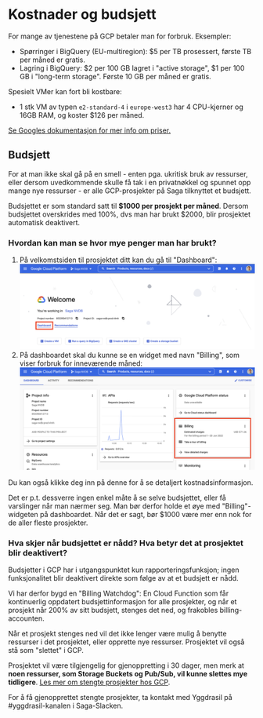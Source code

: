 # Kostnader og budsjett

For mange av tjenestene på GCP betaler man for forbruk. Eksempler:

- Spørringer i BigQuery (EU-multiregion): $5 per TB prosessert, første TB per måned er gratis.
- Lagring i BigQuery: $2 per 100 GB lagret i "active storage", $1 per 100 GB i "long-term storage". Første 10 GB per måned er gratis.

Spesielt VMer kan fort bli kostbare:

- 1 stk VM av typen `e2-standard-4` i `europe-west3` har 4 CPU-kjerner og 16GB RAM, og koster $126 per måned.

[Se Googles dokumentasjon for mer info om priser.](https://cloud.google.com/pricing)

## Budsjett

For at man ikke skal gå på en smell - enten pga. ukritisk bruk av ressurser, eller dersom uvedkommende skulle få tak i en privatnøkkel og spunnet opp mange nye ressurser - er alle GCP-prosjekter på Saga tilknyttet et budsjett.

Budsjettet er som standard satt til **$1000 per prosjekt per måned**. Dersom budsjettet overskrides med 100%, dvs man har brukt $2000, blir prosjektet automatisk deaktivert.

### Hvordan kan man se hvor mye penger man har brukt?

1. På velkomstsiden til prosjektet ditt kan du gå til "Dashboard":
   ![Velkomstsiden](img/billing-1.png)
1. På dashboardet skal du kunne se en widget med navn "Billing", som viser forbruk for inneværende måned:
   ![Billing widget](img/billing-2.png)

Du kan også klikke deg inn på denne for å se detaljert kostnadsinformasjon.

Det er p.t. dessverre ingen enkel måte å se selve budsjettet, eller få varslinger når man nærmer seg. Man bør derfor holde et øye med "Billing"-widgeten på dashboardet. Når det er sagt, bør $1000 være mer enn nok for de aller fleste prosjekter.

### Hva skjer når budsjettet er nådd? Hva betyr det at prosjektet blir deaktivert?

Budsjetter i GCP har i utgangspunktet kun rapporteringsfunksjon; ingen funksjonalitet blir deaktivert direkte som følge av at et budsjett er nådd.

Vi har derfor bygd en "Billing Watchdog": En Cloud Function som får kontinuerlig oppdatert budsjettinformasjon for alle prosjekter, og når et prosjekt når 200% av sitt budsjett, stenges det ned, og frakobles billing-accounten.

Når et prosjekt stenges ned vil det ikke lenger være mulig å benytte ressurser i det prosjektet, eller opprette nye ressurser. Prosjektet vil også stå som "slettet" i GCP.

Prosjektet vil være tilgjengelig for gjenoppretting i 30 dager, men merk at **noen ressurser, som Storage Buckets og Pub/Sub, vil kunne slettes mye tidligere**. [Les mer om stengte prosjekter hos GCP](https://cloud.google.com/resource-manager/docs/creating-managing-projects#shutting_down_projects).

For å få gjenopprettet stengte prosjekter, ta kontakt med Yggdrasil på #yggdrasil-kanalen i Saga-Slacken.
